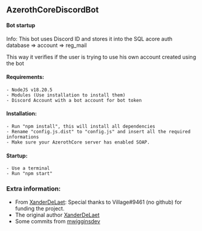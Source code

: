AzerothCoreDiscordBot
----------------------------

#### Bot startup
Info: This bot uses Discord ID and stores it into the SQL acore auth database => account => reg_mail

This way it verifies if the user is trying to use his own account created using the bot

#### Requirements:
    - NodeJS v18.20.5
    - Modules (Use installation to install them)
    - Discord Account with a bot account for bot token

#### Installation:
    - Run "npm install", this will install all dependencies
    - Rename "config.js.dist" to "config.js" and insert all the required informations
    - Make sure your AzerothCore server has enabled SOAP.

#### Startup: 
    - Use a terminal
    - Run "npm start"

### Extra information:
- From [XanderDeLaet](https://github.com/XanderDeLaet): Special thanks to Village#9461 (no github) for funding the project.
- The original author [XanderDeLaet](https://github.com/XanderDeLaet)
- Some commits from [mwigginsdev](https://github.com/mwigginsdev)
